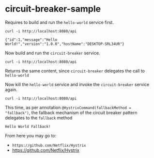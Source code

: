 # circuit-breaker-sample
Requires to build and run the `hello-world` service first.

`curl -i http://localhost:8080/api`

`{"id":1,"message":"Hello World!","version":"1.0.0","hostName":"DESKTOP-SRL34UR"}`

Now build and run the `circuit-breaker` service.

`curl -i http://localhost:8080/api`

Returns the same content, since `circuit-breaker` delegates the call to `hello-world`

Now kill the `hello-world` service and invoke the `circuit-breaker` service again.

`curl -i http://localhost:8080/api`

This time, as per annotation `@HystrixCommand(fallbackMethod = "fallback")`, the fallback mechanism of the circuit breaker pattern delegates to the `fallback` method  

`Hello World Fallback!`

From here you may go to:
* `https://github.com/Netflix/Hystrix`
* https://github.com/Netflix/Hystrix


